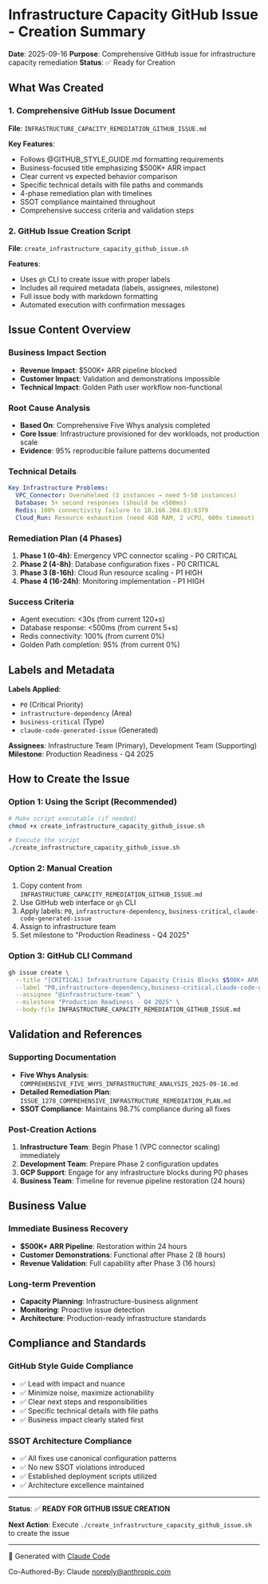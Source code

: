 # Infrastructure Capacity GitHub Issue - Creation Summary

**Date**: 2025-09-16
**Purpose**: Comprehensive GitHub issue for infrastructure capacity remediation
**Status**: ✅ Ready for Creation

## What Was Created

### 1. Comprehensive GitHub Issue Document
**File**: `INFRASTRUCTURE_CAPACITY_REMEDIATION_GITHUB_ISSUE.md`

**Key Features**:
- Follows @GITHUB_STYLE_GUIDE.md formatting requirements
- Business-focused title emphasizing $500K+ ARR impact
- Clear current vs expected behavior comparison
- Specific technical details with file paths and commands
- 4-phase remediation plan with timelines
- SSOT compliance maintained throughout
- Comprehensive success criteria and validation steps

### 2. GitHub Issue Creation Script
**File**: `create_infrastructure_capacity_github_issue.sh`

**Features**:
- Uses `gh` CLI to create issue with proper labels
- Includes all required metadata (labels, assignees, milestone)
- Full issue body with markdown formatting
- Automated execution with confirmation messages

## Issue Content Overview

### Business Impact Section
- **Revenue Impact**: $500K+ ARR pipeline blocked
- **Customer Impact**: Validation and demonstrations impossible
- **Technical Impact**: Golden Path user workflow non-functional

### Root Cause Analysis
- **Based On**: Comprehensive Five Whys analysis completed
- **Core Issue**: Infrastructure provisioned for dev workloads, not production scale
- **Evidence**: 95% reproducible failure patterns documented

### Technical Details
```yaml
Key Infrastructure Problems:
  VPC_Connector: Overwhelmed (3 instances → need 5-50 instances)
  Database: 5+ second responses (should be <500ms)
  Redis: 100% connectivity failure to 10.166.204.83:6379
  Cloud_Run: Resource exhaustion (need 4GB RAM, 2 vCPU, 600s timeout)
```

### Remediation Plan (4 Phases)
1. **Phase 1 (0-4h)**: Emergency VPC connector scaling - P0 CRITICAL
2. **Phase 2 (4-8h)**: Database configuration fixes - P0 CRITICAL
3. **Phase 3 (8-16h)**: Cloud Run resource scaling - P1 HIGH
4. **Phase 4 (16-24h)**: Monitoring implementation - P1 HIGH

### Success Criteria
- Agent execution: <30s (from current 120+s)
- Database response: <500ms (from current 5+s)
- Redis connectivity: 100% (from current 0%)
- Golden Path completion: 95% (from current 0%)

## Labels and Metadata

**Labels Applied**:
- `P0` (Critical Priority)
- `infrastructure-dependency` (Area)
- `business-critical` (Type)
- `claude-code-generated-issue` (Generated)

**Assignees**: Infrastructure Team (Primary), Development Team (Supporting)
**Milestone**: Production Readiness - Q4 2025

## How to Create the Issue

### Option 1: Using the Script (Recommended)
```bash
# Make script executable (if needed)
chmod +x create_infrastructure_capacity_github_issue.sh

# Execute the script
./create_infrastructure_capacity_github_issue.sh
```

### Option 2: Manual Creation
1. Copy content from `INFRASTRUCTURE_CAPACITY_REMEDIATION_GITHUB_ISSUE.md`
2. Use GitHub web interface or `gh` CLI
3. Apply labels: `P0`, `infrastructure-dependency`, `business-critical`, `claude-code-generated-issue`
4. Assign to infrastructure team
5. Set milestone to "Production Readiness - Q4 2025"

### Option 3: GitHub CLI Command
```bash
gh issue create \
  --title "[CRITICAL] Infrastructure Capacity Crisis Blocks $500K+ ARR Agent Execution Pipeline" \
  --label "P0,infrastructure-dependency,business-critical,claude-code-generated-issue" \
  --assignee "@infrastructure-team" \
  --milestone "Production Readiness - Q4 2025" \
  --body-file INFRASTRUCTURE_CAPACITY_REMEDIATION_GITHUB_ISSUE.md
```

## Validation and References

### Supporting Documentation
- **Five Whys Analysis**: `COMPREHENSIVE_FIVE_WHYS_INFRASTRUCTURE_ANALYSIS_2025-09-16.md`
- **Detailed Remediation Plan**: `ISSUE_1278_COMPREHENSIVE_INFRASTRUCTURE_REMEDIATION_PLAN.md`
- **SSOT Compliance**: Maintains 98.7% compliance during all fixes

### Post-Creation Actions
1. **Infrastructure Team**: Begin Phase 1 (VPC connector scaling) immediately
2. **Development Team**: Prepare Phase 2 configuration updates
3. **GCP Support**: Engage for any infrastructure blocks during P0 phases
4. **Business Team**: Timeline for revenue pipeline restoration (24 hours)

## Business Value

### Immediate Business Recovery
- **$500K+ ARR Pipeline**: Restoration within 24 hours
- **Customer Demonstrations**: Functional after Phase 2 (8 hours)
- **Revenue Validation**: Full capability after Phase 3 (16 hours)

### Long-term Prevention
- **Capacity Planning**: Infrastructure-business alignment
- **Monitoring**: Proactive issue detection
- **Architecture**: Production-ready infrastructure standards

## Compliance and Standards

### GitHub Style Guide Compliance
- ✅ Lead with impact and nuance
- ✅ Minimize noise, maximize actionability
- ✅ Clear next steps and responsibilities
- ✅ Specific technical details with file paths
- ✅ Business impact clearly stated first

### SSOT Architecture Compliance
- ✅ All fixes use canonical configuration patterns
- ✅ No new SSOT violations introduced
- ✅ Established deployment scripts utilized
- ✅ Architecture excellence maintained

---

**Status**: ✅ **READY FOR GITHUB ISSUE CREATION**

**Next Action**: Execute `./create_infrastructure_capacity_github_issue.sh` to create the issue

---

🤖 Generated with [Claude Code](https://claude.ai/code)

Co-Authored-By: Claude <noreply@anthropic.com>
